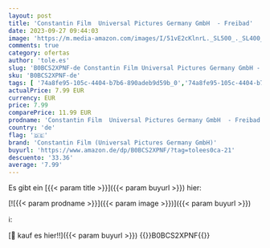 ```yaml
---
layout: post
title: 'Constantin Film  Universal Pictures Germany GmbH  - Freibad'
date: 2023-09-27 09:44:03
image: 'https://m.media-amazon.com/images/I/51vE2cKlnrL._SL500_._SL400_.jpg'
comments: true
category: ofertas
author: 'tole.es'
slug: 'B0BCS2XPNF-de Constantin Film Universal Pictures Germany GmbH - Freibad'
sku: 'B0BCS2XPNF-de'
tags: [ '74a8fe95-105c-4404-b7b6-890adeb9d59b_0','74a8fe95-105c-4404-b7b6-890adeb9d59b_1','74a8fe95-105c-4404-b7b6-890adeb9d59b_2201','Arborist Merchandising Root','DVD','DVD & Blu-ray','DVD und Blu-ray','Featured Categories','Filme','Komödie & Unterhaltung','Prime Big Deals auf DVD & Blu-ray','Self Service','Special Features Stores','constantin film (universal pictures germany gmbh)','🇩🇪', ]
actualPrice: 7.99 EUR
currency: EUR
price: 7.99
comparePrice: 11.99 EUR
prodname: 'Constantin Film  Universal Pictures Germany GmbH  - Freibad'
country: 'de'
flag: '🇩🇪'
brand: 'Constantin Film (Universal Pictures Germany GmbH)'
buyurl: 'https://www.amazon.de/dp/B0BCS2XPNF/?tag=tolees0ca-21'
descuento: '33.36'
average: '7.99'
---
```


Es gibt ein [{{< param title >}}]({{< param buyurl >}}) hier:

[![{{< param prodname >}}]({{< param image >}})]({{< param buyurl >}})

ℹ️:


[🛒 kauf es hier!!]({{< param buyurl >}})
{{<world>}}B0BCS2XPNF{{</world>}}
